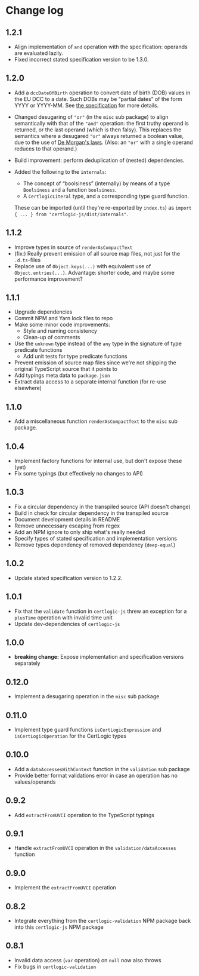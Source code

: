 # Change log

## 1.2.1

* Align implementation of `and` operation with the specification: operands are evaluated lazily.
* Fixed incorrect stated specification version to be 1.3.0.


## 1.2.0

* Add a `dccDateOfBirth` operation to convert date of birth (DOB) values in the EU DCC to a date.
  Such DOBs may be “partial dates” of the form YYYY or YYYY-MM.
  See [the specification](../specification/README.md#) for more details.

* Changed desugaring of `"or"` (in the `misc` sub package) to align semantically with that of the `"and"` operation:
  the first truthy operand is returned, or the last operand (which is then falsy).
  This replaces the semantics where a desugared `"or"` always returned a boolean value, due to the use of [De Morgan's laws](https://en.wikipedia.org/wiki/De_Morgan%27s_laws).
  (Also: an `"or"` with a single operand reduces to that operand.)

* Build improvement: perform deduplication of (nested) dependencies.

* Added the following to the `internals`:
  * The concept of “boolsiness” (internally) by means of a type `Boolsiness` and a function `boolsiness`.
  * A `CertlogicLiteral` type, and a corresponding type guard function.

  These can be imported (until they're re-exported by `index.ts`) as `import { ... } from "certlogic-js/dist/internals"`.


## 1.1.2

* Improve types in source of `renderAsCompactText`
* (fix:) Really prevent emission of all source map files, not just for the `.d.ts`-files
* Replace use of `Object.keys(...)` with equivalent use of `Object.entries(...)`.
  Advantage: shorter code, and maybe some performance improvement?


## 1.1.1

* Upgrade dependencies
* Commit NPM and Yarn lock files to repo
* Make some minor code improvements:
  * Style and naming consistency
  * Clean-up of comments
* Use the `unknown` type instead of the `any` type in the signature of type predicate functions
  * Add unit tests for type predicate functions
* Prevent emission of source map files since we're not shipping the original TypeScript source that it points to
* Add typings meta data to `package.json`
* Extract data access to a separate internal function (for re-use elsewhere)


## 1.1.0

* Add a miscellaneous function `renderAsCompactText` to the `misc` sub package.


## 1.0.4

* Implement factory functions for internal use, but don't expose these (yet)
* Fix some typings (but effectively no changes to API)


## 1.0.3

* Fix a circular dependency in the transpiled source (API doesn't change)
* Build in check for circular dependency in the transpiled source
* Document development details in README
* Remove unnecessary escaping from regex
* Add an NPM ignore to only ship what's really needed
* Specify types of stated specification and implementation versions
* Remove types dependency of removed dependency (`deep-equal`)


## 1.0.2

* Update stated specification version to 1.2.2.


## 1.0.1

* Fix that the `validate` function in `certlogic-js` threw an exception for a `plusTime` operation with invalid time unit
* Update dev-dependencies of `certlogic-js`


## 1.0.0

* **breaking change:** Expose implementation and specification versions separately


## 0.12.0

* Implement a desugaring operation in the `misc` sub package


## 0.11.0

* Implement type guard functions `isCertLogicExpression` and `isCertLogicOperation` for the CertLogic types


## 0.10.0

* Add a `dataAccessesWithContext` function in the `validation` sub package
* Provide better format validations error in case an operation has no values/operands


## 0.9.2

* Add `extractFromUVCI` operation to the TypeScript typings


## 0.9.1

* Handle `extractFromUVCI` operation in the `validation/dataAccesses` function


## 0.9.0

* Implement the `extractFromUVCI` operation


## 0.8.2

* Integrate everything from the `certlogic-validation` NPM package back into this `certlogic-js` NPM package


## 0.8.1

* Invalid data access (`var` operation) on `null` now also throws
* Fix bugs in `certlogic-validation`

